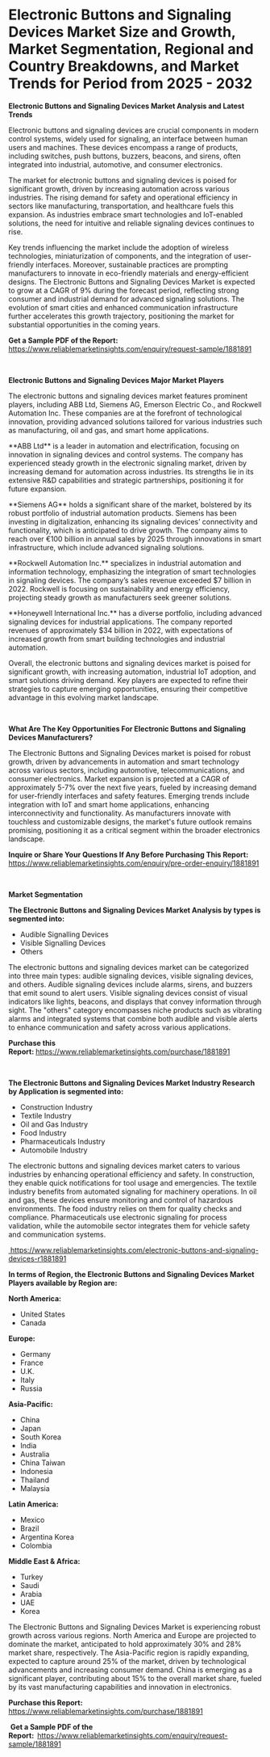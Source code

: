 <p><h1>Electronic Buttons and Signaling Devices Market Size and Growth, Market Segmentation, Regional and Country Breakdowns, and Market Trends for Period from 2025 -  2032</h1></p><p><strong>Electronic Buttons and Signaling Devices Market Analysis and Latest Trends</strong></p>
<p><p>Electronic buttons and signaling devices are crucial components in modern control systems, widely used for signaling, an interface between human users and machines. These devices encompass a range of products, including switches, push buttons, buzzers, beacons, and sirens, often integrated into industrial, automotive, and consumer electronics.</p><p>The market for electronic buttons and signaling devices is poised for significant growth, driven by increasing automation across various industries. The rising demand for safety and operational efficiency in sectors like manufacturing, transportation, and healthcare fuels this expansion. As industries embrace smart technologies and IoT-enabled solutions, the need for intuitive and reliable signaling devices continues to rise.</p><p>Key trends influencing the market include the adoption of wireless technologies, miniaturization of components, and the integration of user-friendly interfaces. Moreover, sustainable practices are prompting manufacturers to innovate in eco-friendly materials and energy-efficient designs. The Electronic Buttons and Signaling Devices Market is expected to grow at a CAGR of 9% during the forecast period, reflecting strong consumer and industrial demand for advanced signaling solutions. The evolution of smart cities and enhanced communication infrastructure further accelerates this growth trajectory, positioning the market for substantial opportunities in the coming years.</p></p>
<p><strong>Get a Sample PDF of the Report:&nbsp;</strong> <a href="https://www.reliablemarketinsights.com/enquiry/request-sample/1881891?utm_campaign=2956&utm_medium=2&utm_source=Github&utm_content=ia&utm_term=12042025&utm_id=electronic-buttons-and-signaling-devices">https://www.reliablemarketinsights.com/enquiry/request-sample/1881891</a></p>
<p>&nbsp;</p>
<p><strong>Electronic Buttons and Signaling Devices Major Market Players</strong></p>
<p><p>The electronic buttons and signaling devices market features prominent players, including ABB Ltd, Siemens AG, Emerson Electric Co., and Rockwell Automation Inc. These companies are at the forefront of technological innovation, providing advanced solutions tailored for various industries such as manufacturing, oil and gas, and smart home applications.</p><p>**ABB Ltd** is a leader in automation and electrification, focusing on innovation in signaling devices and control systems. The company has experienced steady growth in the electronic signaling market, driven by increasing demand for automation across industries. Its strengths lie in its extensive R&D capabilities and strategic partnerships, positioning it for future expansion.</p><p>**Siemens AG** holds a significant share of the market, bolstered by its robust portfolio of industrial automation products. Siemens has been investing in digitalization, enhancing its signaling devices’ connectivity and functionality, which is anticipated to drive growth. The company aims to reach over €100 billion in annual sales by 2025 through innovations in smart infrastructure, which include advanced signaling solutions.</p><p>**Rockwell Automation Inc.** specializes in industrial automation and information technology, emphasizing the integration of smart technologies in signaling devices. The company’s sales revenue exceeded $7 billion in 2022. Rockwell is focusing on sustainability and energy efficiency, projecting steady growth as manufacturers seek greener solutions.</p><p>**Honeywell International Inc.** has a diverse portfolio, including advanced signaling devices for industrial applications. The company reported revenues of approximately $34 billion in 2022, with expectations of increased growth from smart building technologies and industrial automation.</p><p>Overall, the electronic buttons and signaling devices market is poised for significant growth, with increasing automation, industrial IoT adoption, and smart solutions driving demand. Key players are expected to refine their strategies to capture emerging opportunities, ensuring their competitive advantage in this evolving market landscape.</p></p>
<p>&nbsp;</p>
<p><strong>What Are The Key Opportunities For Electronic Buttons and Signaling Devices Manufacturers?</strong></p>
<p><p>The Electronic Buttons and Signaling Devices market is poised for robust growth, driven by advancements in automation and smart technology across various sectors, including automotive, telecommunications, and consumer electronics. Market expansion is projected at a CAGR of approximately 5-7% over the next five years, fueled by increasing demand for user-friendly interfaces and safety features. Emerging trends include integration with IoT and smart home applications, enhancing interconnectivity and functionality. As manufacturers innovate with touchless and customizable designs, the market's future outlook remains promising, positioning it as a critical segment within the broader electronics landscape.</p></p>
<p><strong>Inquire or Share Your Questions If Any Before Purchasing This Report:</strong> <a href="https://www.reliablemarketinsights.com/enquiry/pre-order-enquiry/1881891?utm_campaign=2956&utm_medium=2&utm_source=Github&utm_content=ia&utm_term=12042025&utm_id=electronic-buttons-and-signaling-devices">https://www.reliablemarketinsights.com/enquiry/pre-order-enquiry/1881891</a></p>
<p>&nbsp;</p>
<p><strong>Market Segmentation</strong></p>
<p><strong>The Electronic Buttons and Signaling Devices Market Analysis by types is segmented into:</strong></p>
<p><ul><li>Audible Signalling Devices</li><li>Visible Signalling Devices</li><li>Others</li></ul></p>
<p><p>The electronic buttons and signaling devices market can be categorized into three main types: audible signaling devices, visible signaling devices, and others. Audible signaling devices include alarms, sirens, and buzzers that emit sound to alert users. Visible signaling devices consist of visual indicators like lights, beacons, and displays that convey information through sight. The "others" category encompasses niche products such as vibrating alarms and integrated systems that combine both audible and visible alerts to enhance communication and safety across various applications.</p></p>
<p><strong>Purchase this Report:&nbsp;</strong><a href="https://www.reliablemarketinsights.com/purchase/1881891?utm_campaign=2956&utm_medium=2&utm_source=Github&utm_content=ia&utm_term=12042025&utm_id=electronic-buttons-and-signaling-devices">https://www.reliablemarketinsights.com/purchase/1881891</a></p>
<p>&nbsp;</p>
<p><strong>The Electronic Buttons and Signaling Devices Market Industry Research by Application is segmented into:</strong></p>
<p><ul><li>Construction Industry</li><li>Textile Industry</li><li>Oil and Gas Industry</li><li>Food Industry</li><li>Pharmaceuticals Industry</li><li>Automobile Industry</li></ul></p>
<p><p>The electronic buttons and signaling devices market caters to various industries by enhancing operational efficiency and safety. In construction, they enable quick notifications for tool usage and emergencies. The textile industry benefits from automated signaling for machinery operations. In oil and gas, these devices ensure monitoring and control of hazardous environments. The food industry relies on them for quality checks and compliance. Pharmaceuticals use electronic signaling for process validation, while the automobile sector integrates them for vehicle safety and communication systems.</p></p>
<p><a href="https://www.reliablemarketinsights.com/electronic-buttons-and-signaling-devices-r1881891?utm_campaign=2956&utm_medium=2&utm_source=Github&utm_content=ia&utm_term=12042025&utm_id=electronic-buttons-and-signaling-devices">&nbsp;https://www.reliablemarketinsights.com/electronic-buttons-and-signaling-devices-r1881891</a></p>
<p><strong>In terms of Region, the Electronic Buttons and Signaling Devices Market Players available by Region are:</strong></p>
<p>
    <p> <strong> North America: </strong>
        <ul>
            <li>United States</li>
            <li>Canada</li>
        </ul>
        </p> 
    <p> <strong> Europe: </strong>
        <ul>
            <li>Germany</li>
            <li>France</li>
            <li>U.K.</li>
            <li>Italy</li>
            <li>Russia</li>
        </ul>
        </p> 
    <p> <strong> Asia-Pacific: </strong>
        <ul>
            <li>China</li>
            <li>Japan</li>
            <li>South Korea</li>
            <li>India</li>
            <li>Australia</li>
            <li>China Taiwan</li>
            <li>Indonesia</li>
            <li>Thailand</li>
            <li>Malaysia</li>
        </ul>
        </p> 
    <p> <strong> Latin America: </strong>
        <ul>
            <li>Mexico</li>
            <li>Brazil</li>
            <li>Argentina Korea</li>
            <li>Colombia</li>
        </ul>
        </p> 
    <p> <strong> Middle East & Africa: </strong>
        <ul>
            <li>Turkey</li>
            <li>Saudi</li>
            <li>Arabia</li>
            <li>UAE</li>
            <li>Korea</li>
        </ul>
    </p>
    </p>
<p><p>The Electronic Buttons and Signaling Devices Market is experiencing robust growth across various regions. North America and Europe are projected to dominate the market, anticipated to hold approximately 30% and 28% market share, respectively. The Asia-Pacific region is rapidly expanding, expected to capture around 25% of the market, driven by technological advancements and increasing consumer demand. China is emerging as a significant player, contributing about 15% to the overall market share, fueled by its vast manufacturing capabilities and innovation in electronics.</p></p>
<p><strong>Purchase this Report: </strong><a href="https://www.reliablemarketinsights.com/purchase/1881891?utm_campaign=2956&utm_medium=2&utm_source=Github&utm_content=ia&utm_term=12042025&utm_id=electronic-buttons-and-signaling-devices">https://www.reliablemarketinsights.com/purchase/1881891</a></p>
<p>&nbsp;<strong>Get a Sample PDF of the Report:&nbsp;&nbsp;</strong><a href="https://www.reliablemarketinsights.com/enquiry/request-sample/1881891?utm_campaign=2956&utm_medium=2&utm_source=Github&utm_content=ia&utm_term=12042025&utm_id=electronic-buttons-and-signaling-devices">https://www.reliablemarketinsights.com/enquiry/request-sample/1881891</a></p>
<p><strong></strong></p>
<p><p></p><p></p><p></p></p>